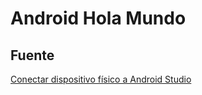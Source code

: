 Android Hola Mundo
===================


## Fuente

<a href="https://www.youtube.com/watch?v=NIp7yGxf30I">Conectar dispositivo físico a Android Studio</a>